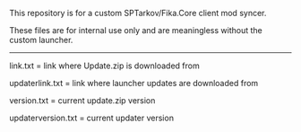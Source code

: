 This repository is for a custom SPTarkov/Fika.Core client mod syncer. 

These files are for internal use only and are meaningless without the custom launcher.

------------------------------------------------------------------------------

link.txt = link where Update.zip is downloaded from

updaterlink.txt = link where launcher updates are downloaded from

version.txt = current update.zip version

updaterversion.txt = current updater version
